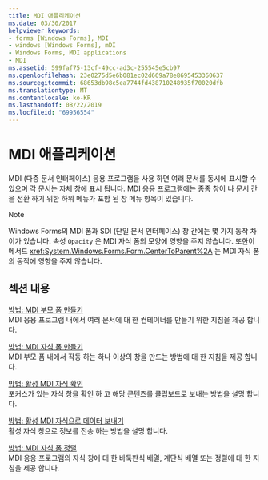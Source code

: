 ```yaml
---
title: MDI 애플리케이션
ms.date: 03/30/2017
helpviewer_keywords:
- forms [Windows Forms], MDI
- windows [Windows Forms], mDI
- Windows Forms, MDI applications
- MDI
ms.assetid: 599faf75-13cf-49cc-ad3c-255545e5cb97
ms.openlocfilehash: 23e0275d5e6b081ec02d669a78e8695453360637
ms.sourcegitcommit: 68653db98c5ea7744fd438710248935f70020dfb
ms.translationtype: MT
ms.contentlocale: ko-KR
ms.lasthandoff: 08/22/2019
ms.locfileid: "69956554"
---
```

# <a name="multiple-document-interface-mdi-applications"></a>MDI 애플리케이션
MDI (다중 문서 인터페이스) 응용 프로그램을 사용 하면 여러 문서를 동시에 표시할 수 있으며 각 문서는 자체 창에 표시 됩니다. MDI 응용 프로그램에는 종종 창이 나 문서 간을 전환 하기 위한 하위 메뉴가 포함 된 창 메뉴 항목이 있습니다.  
  
> [!NOTE]
> Windows Forms의 MDI 폼과 SDI (단일 문서 인터페이스) 창 간에는 몇 가지 동작 차이가 있습니다. 속성 `Opacity` 은 MDI 자식 폼의 모양에 영향을 주지 않습니다. 또한이 메서드 <xref:System.Windows.Forms.Form.CenterToParent%2A> 는 MDI 자식 폼의 동작에 영향을 주지 않습니다.  
  
## <a name="in-this-section"></a>섹션 내용  
 [방법: MDI 부모 폼 만들기](how-to-create-mdi-parent-forms.md)  
 MDI 응용 프로그램 내에서 여러 문서에 대 한 컨테이너를 만들기 위한 지침을 제공 합니다.  
  
 [방법: MDI 자식 폼 만들기](how-to-create-mdi-child-forms.md)  
 MDI 부모 폼 내에서 작동 하는 하나 이상의 창을 만드는 방법에 대 한 지침을 제공 합니다.  
  
 [방법: 활성 MDI 자식 확인](how-to-determine-the-active-mdi-child.md)  
 포커스가 있는 자식 창을 확인 하 고 해당 콘텐츠를 클립보드로 보내는 방법을 설명 합니다.  
  
 [방법: 활성 MDI 자식으로 데이터 보내기](how-to-send-data-to-the-active-mdi-child.md)  
 활성 자식 창으로 정보를 전송 하는 방법을 설명 합니다.  
  
 [방법: MDI 자식 폼 정렬](how-to-arrange-mdi-child-forms.md)  
 MDI 응용 프로그램의 자식 창에 대 한 바둑판식 배열, 계단식 배열 또는 정렬에 대 한 지침을 제공 합니다.
